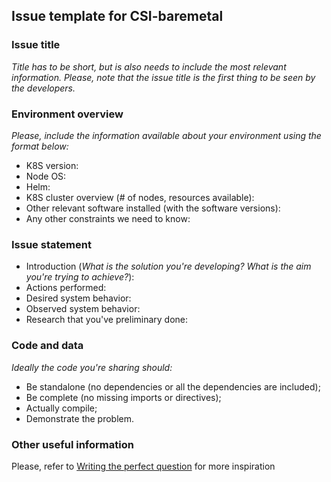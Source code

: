 ## Issue template for CSI-baremetal

### Issue title

*Title has to be short, but is also needs to include the most relevant information.*
*Please, note that the issue title is the first thing to be seen by the developers.*

### Environment overview

*Please, include the information available about your environment using the format below:*

* K8S version:
* Node OS: 
* Helm: 
* K8S cluster overview (# of nodes, resources available):
* Other relevant software installed (with the software versions):
* Any other constraints we need to know: 

### Issue statement

* Introduction (*What is the solution you're developing? What is the aim you're trying to achieve?*): 
* Actions performed:
* Desired system behavior: 
* Observed system behavior:
* Research that you've preliminary done: 

### Code and data

*Ideally the code you're sharing should:*
* Be standalone (no dependencies or all the dependencies are included);
* Be complete (no missing imports or directives);
* Actually compile;
* Demonstrate the problem.

### Other useful information

Please, refer to [Writing the perfect question](https://codeblog.jonskeet.uk/2010/08/29/writing-the-perfect-question/) for more inspiration
